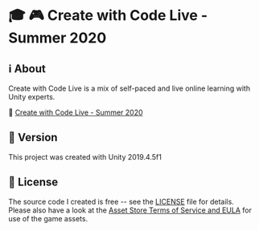 # :mortar_board: :video_game: Create with Code Live - Summer 2020

## :information_source: About

Create with Code Live is a mix of self-paced and live online learning with Unity experts.

:link: [Create with Code Live - Summer 2020](https://learn.unity.com/course/create-with-code-live-summer-2020)

## :memo: Version

This project was created with Unity 2019.4.5f1

## :page_with_curl: License

The source code I created is free -- see the [LICENSE](LICENSE) file for details.  
Please also have a look at the [Asset Store Terms of Service and EULA](https://unity3d.com/legal/as_terms) for use of the game assets.
